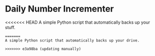 # Daily Number Incrementer

<<<<<<< HEAD
A simple Python script that automatically backs up your stuff.
```
=======
A simple Python script that automatically backs up your drive.

>>>>>>> e3a98ba (updating manually)
